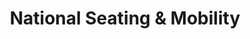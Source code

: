 ---
title: "National Seating & Mobility"
url: /nanaimo/national-seating-and-mobility/
shop: medical supply
---
